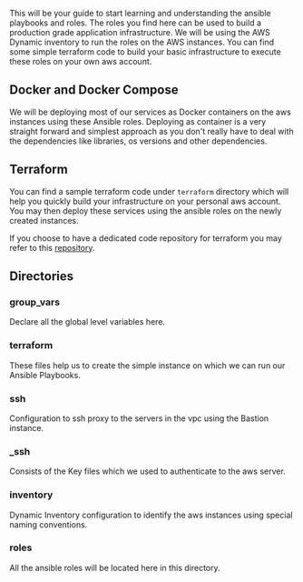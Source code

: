 This will be your guide to start learning and understanding the ansible playbooks and roles. The roles you find here can be used to build a production grade application infrastructure. We will be using the AWS Dynamic inventory to run the roles on the AWS instances. You can find some simple terraform code to build your basic infrastructure to execute these roles on your own aws account.

## Docker and Docker Compose
We will be deploying most of our services as Docker containers on the aws instances using these Ansible roles. Deploying as container is a very straight forward and simplest approach as you don't really have to deal with the dependencies like libraries, os versions and other dependencies. 

## Terraform
You can find a sample terraform code under `terraform` directory which will help you quickly build your infrastructure on your personal aws account. You may then deploy these services using the ansible roles on the newly created instances.

If you choose to have a dedicated code repository for terraform you may refer to this [repository]().

## Directories

### group_vars 
Declare all the global level variables here.
### terraform
These files help us to create the simple instance on which we can run our Ansible Playbooks.
### ssh
Configuration to ssh proxy to the servers in the vpc using the Bastion instance.
### _ssh
Consists of the Key files which we used to authenticate to the aws server.
### inventory
Dynamic Inventory configuration to identify the aws instances using special naming conventions.
### roles
All the ansible roles will be located here in this directory. 